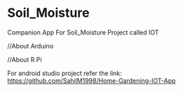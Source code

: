 # Soil_Moisture
Companion App For Soil_Moisture Project called IOT

//About Arduino


//About R Pi


For android studio project refer the link:
https://github.com/SahilM1998/Home-Gardening-IOT-App
